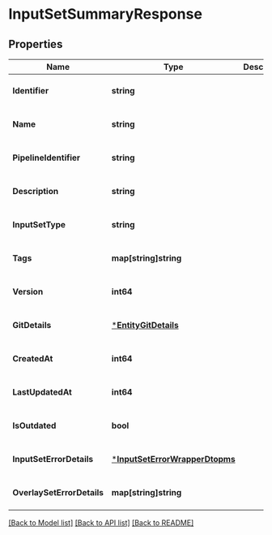 # InputSetSummaryResponse

## Properties
Name | Type | Description | Notes
------------ | ------------- | ------------- | -------------
**Identifier** | **string** |  | [optional] [default to null]
**Name** | **string** |  | [optional] [default to null]
**PipelineIdentifier** | **string** |  | [optional] [default to null]
**Description** | **string** |  | [optional] [default to null]
**InputSetType** | **string** |  | [optional] [default to null]
**Tags** | **map[string]string** |  | [optional] [default to null]
**Version** | **int64** |  | [optional] [default to null]
**GitDetails** | [***EntityGitDetails**](EntityGitDetails.md) |  | [optional] [default to null]
**CreatedAt** | **int64** |  | [optional] [default to null]
**LastUpdatedAt** | **int64** |  | [optional] [default to null]
**IsOutdated** | **bool** |  | [optional] [default to null]
**InputSetErrorDetails** | [***InputSetErrorWrapperDtopms**](InputSetErrorWrapperDTOPMS.md) |  | [optional] [default to null]
**OverlaySetErrorDetails** | **map[string]string** |  | [optional] [default to null]

[[Back to Model list]](../README.md#documentation-for-models) [[Back to API list]](../README.md#documentation-for-api-endpoints) [[Back to README]](../README.md)

